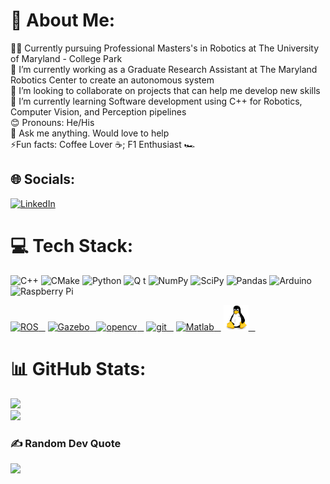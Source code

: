 # 💫 About Me:
👨‍🎓 Currently pursuing Professional Masters's in Robotics at The University of Maryland - College Park<br>
🔭 I’m currently working as a Graduate Research Assistant at The Maryland Robotics Center to create an autonomous system<br>
👯 I’m looking to collaborate on projects that can help me develop new skills<br>
🌱 I’m currently learning Software development using C++ for Robotics, Computer Vision, and Perception pipelines<br>
😊 Pronouns: He/His<br>
💬 Ask me anything. Would love to help<br>
⚡Fun facts:  Coffee Lover ☕; F1 Enthusiast 🏎️ 


## 🌐 Socials:
[![LinkedIn](https://img.shields.io/badge/LinkedIn-%230077B5.svg?logo=linkedin&logoColor=white)](https://linkedin.com/in/sanchitkedia19) 

# 💻 Tech Stack:
![C++](https://img.shields.io/badge/c++-%2300599C.svg?style=flat&logo=c%2B%2B&logoColor=white) 
![CMake](https://img.shields.io/badge/CMake-%23008FBA.svg?style=flat&logo=cmake&logoColor=white)
![Python](https://img.shields.io/badge/python-3670A0?style=flat&logo=python&logoColor=ffdd54)
![Q t](https://img.shields.io/badge/Qt-%23217346.svg?style=flat&logo=Qt&logoColor=white)
![NumPy](https://img.shields.io/badge/numpy-%23013243.svg?style=flat&logo=numpy&logoColor=white)
![SciPy](https://img.shields.io/badge/SciPy-%230C55A5.svg?style=flat&logo=scipy&logoColor=%white)
![Pandas](https://img.shields.io/badge/pandas-%23150458.svg?style=flat&logo=pandas&logoColor=white) 
![Arduino](https://img.shields.io/badge/-Arduino-00979D?style=flat&logo=Arduino&logoColor=white)
![Raspberry Pi](https://img.shields.io/badge/-RaspberryPi-C51A4A?style=flat&logo=Raspberry-Pi)

<a href="https://www.ros.org/" target="_blank" rel="noreferrer"> <img align="bottom" src="https://upload.wikimedia.org/wikipedia/commons/b/bb/Ros_logo.svg" alt="ROS" width="70" height="40"/> &ensp;</a> 
<a href="https://gazebosim.org/" target="_blank" rel="noreferrer"> <img align="bottom" src="https://user-images.githubusercontent.com/61658557/202053124-f9d6206f-96a4-47f3-a270-a4025b632082.png" alt="Gazebo" width="70" height="25"/>&ensp; </a> 
<a href="https://opencv.org/" target="_blank" rel="noreferrer"> <img src="https://www.vectorlogo.zone/logos/opencv/opencv-icon.svg" alt="opencv" width="40" height="40"/> &ensp;</a>
<a href="https://git-scm.com/" target="_blank" rel="noreferrer"> <img src="https://www.vectorlogo.zone/logos/git-scm/git-scm-icon.svg" alt="git" width="40" height="40"/> &ensp;</a> 
<a href="https://www.mathworks.com/products/matlab.html" target="_blank" rel="noreferrer"> <img src="https://upload.wikimedia.org/wikipedia/commons/thumb/2/21/Matlab_Logo.png/667px-Matlab_Logo.png" alt="Matlab" width="40" height="40"/> &ensp;</a> 
<a href="https://www.linux.org/" target="_blank" rel="noreferrer"> <img src="https://raw.githubusercontent.com/devicons/devicon/master/icons/linux/linux-original.svg" alt="linux" width="40" height="40"/> &ensp;</a>

# 📊 GitHub Stats:
![](https://github-readme-stats.vercel.app/api?username=Sanchitkedia&theme=dark&hide_border=false&include_all_commits=true&count_private=true)<br/>
![](https://github-readme-stats.vercel.app/api/top-langs/?username=Sanchitkedia&theme=dark&hide_border=false&include_all_commits=true&count_private=true&layout=compact)

### ✍️ Random Dev Quote
![](https://quotes-github-readme.vercel.app/api?type=horizontal&theme=radical)




